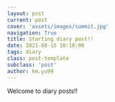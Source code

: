 ```yaml
---
layout: post
current: post
cover: 'assets/images/summit.jpg'
navigation: True
title: Starting diary post!!
date: 2021-08-15 10:18:00
tags: diary
class: post-template
subclass: 'post'
author: km.yu99
---
```


Welcome to diary posts!!